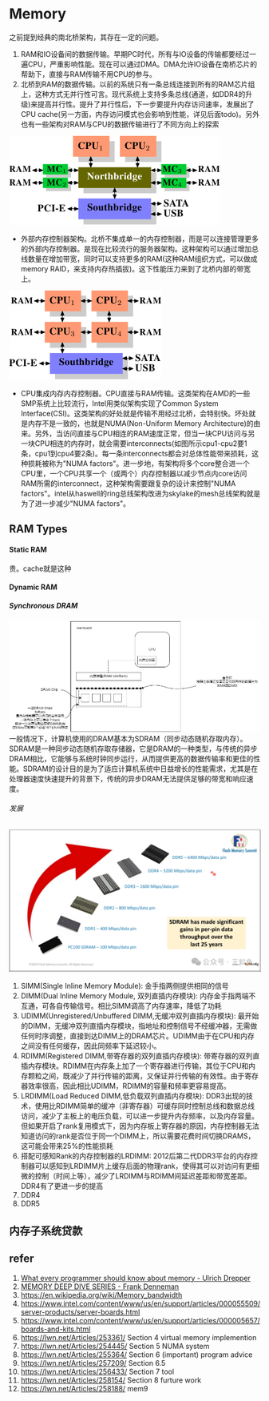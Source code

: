 # Memory

之前提到经典的南北桥架构，其存在一定的问题。
1. RAM和IO设备间的数据传输。早期PC时代，所有与IO设备的传输都要经过一遍CPU，严重影响性能。现在可以通过DMA。DMA允许IO设备在南桥芯片的帮助下，直接与RAM传输不用CPU的参与。
2. 北桥到RAM的数据传输。以前的系统只有一条总线连接到所有的RAM芯片组上，这种方式无并行性可言。现代系统上支持多条总线(通道，如DDR4的升级)来提高并行性。提升了并行性后，下一步要提升内存访问速率，发展出了CPU cache(另一方面，内存访问模式也会影响到性能，详见后面todo)。另外也有一些架构对RAM与CPU的数据传输进行了不同方向上的探索  

![外部内存控制架构](pics/Northbridge_with_External_Controllers.png)
   - 外部内存控制器架构。北桥不集成单一的内存控制器，而是可以连接管理更多的外部内存控制器。是现在比较流行的服务器架构。这种架构可以通过增加总线数量在增加带宽，同时可以支持更多的RAM(这种RAM组织方式，可以做成memory RAID，来支持内存热插拔)。这下性能压力来到了北桥内部的带宽上。

![CPU集成内存控制器](pics/Integrated_Memory_Controller.png)
   - CPU集成内存内存控制器。CPU直接与RAM传输。这类架构在AMD的一些SMP系统上比较流行，Intel用类似架构实现了Common System Interface(CSI)。这类架构的好处就是传输不用经过北桥，会特别快。坏处就是内存不是一致的，也就是NUMA(Non-Uniform Memory Architecture)的由来。另外，当访问直接与CPU相连的RAM速度正常，但当一块CPU访问与另一块CPU相连的内存时，就会需要interconnects(如图所示cpu1-cpu2要1条，cpu1到cpu4要2条)。每一条interconnects都会对总体性能带来损耗，这种损耗被称为"NUMA factors"。进一步地，有架构将多个core整合进一个CPU里，一个CPU共享一个（或两个）内存控制器以减少节点内core访问RAM所需的interconnect，这种架构需要跟复杂的设计来控制"NUMA factors"。intel从haswell的ring总线架构改进为skylake的mesh总线架构就是为了进一步减少"NUMA factors"。

## RAM Types
#### Static RAM
贵。cache就是这种
#### Dynamic RAM 

##### Synchronous DRAM
![sdram](pics/sdram_graph.png)
一般情况下，计算机使用的DRAM基本为SDRAM（同步动态随机存取内存）。SDRAM是一种同步动态随机存取存储器，它是DRAM的一种类型，与传统的异步DRAM相比，它能够与系统时钟同步运行，从而提供更高的数据传输率和更佳的性能。SDRAM的设计目的是为了适应计算机系统中日益增长的性能需求，尤其是在处理器速度快速提升的背景下，传统的异步DRAM无法提供足够的带宽和响应速度。
###### 发展
![development path](pics/development_path_of_dram.jpg)
1. SIMM(Single Inline Memory Module): 金手指两侧提供相同的信号
2. DIMM(Dual Inline Memory Module, 双列直插内存模块): 内存金手指两端不互通，可各自传输信号。相比SIMM调高了内存速率，降低了功耗
3. UDIMM(Unregistered/Unbuffered DIMM,无缓冲双列直插内存模块): 最开始的DIMM，无缓冲双列直插内存模块，指地址和控制信号不经缓冲器，无需做任何时序调整，直接到达DIMM上的DRAM芯片。UDIMM由于在CPU和内存之间没有任何缓存，因此同频率下延迟较小。
4. RDIMM(Registered DIMM,带寄存器的双列直插内存模块): 带寄存器的双列直插内存模块。RDIMM在内存条上加了一个寄存器进行传输，其位于CPU和内存颗粒之间，既减少了并行传输的距离，又保证并行传输的有效性。由于寄存器效率很高，因此相比UDIMM，RDIMM的容量和频率更容易提高。
5. LRDIMM(Load Reduced DIMM,低负载双列直插内存模块): DDR3出现的技术，使用比RDIMM简单的缓冲（非寄存器）可缓存同时控制总线和数据总线访问，减少了主板上的电压负载，可以进一步提升内存频率，以及内存容量。但如果开启了rank复用模式下，因为内存板上寄存器的原因，内存控制器无法知道访问的rank是否位于同一个DIMM上，所以需要花费时间切换DRAMS，这可能会带来25%的性能损耗
6. 搭配可感知Rank的内存控制器的LRDIMM: 2012后第二代DDR3平台的内存控制器可以感知到LRDIMM片上缓存后面的物理rank，使得其可以对访问有更细微的控制（时间上等），减少了LRDIMM与RDIMM间延迟差距和带宽差距。DDR4有了更进一步的提高
7. DDR4
8. DDR5
## 内存子系统贷款
### 
## refer
1. [What every programmer should know about memory - Ulrich Drepper](https://lwn.net/Articles/250967/)
2. [MEMORY DEEP DIVE SERIES - Frank Denneman](https://frankdenneman.nl/2015/02/18/memory-configuration-scalability-blog-series/)
3. https://en.wikipedia.org/wiki/Memory_bandwidth
4. https://www.intel.com/content/www/us/en/support/articles/000055509/server-products/server-boards.html
5. https://www.intel.com/content/www/us/en/support/articles/000005657/boards-and-kits.html
6. https://lwn.net/Articles/253361/ Section 4 virtual memory implemention
7. https://lwn.net/Articles/254445/ Section 5 NUMA system
8. https://lwn.net/Articles/255364/ Section 6 (important) program advice
9. https://lwn.net/Articles/257209/ Section 6.5 
10. https://lwn.net/Articles/256433/ Section 7 tool
11. https://lwn.net/Articles/258154/ Section 8 furture work
12. https://lwn.net/Articles/258188/ mem9